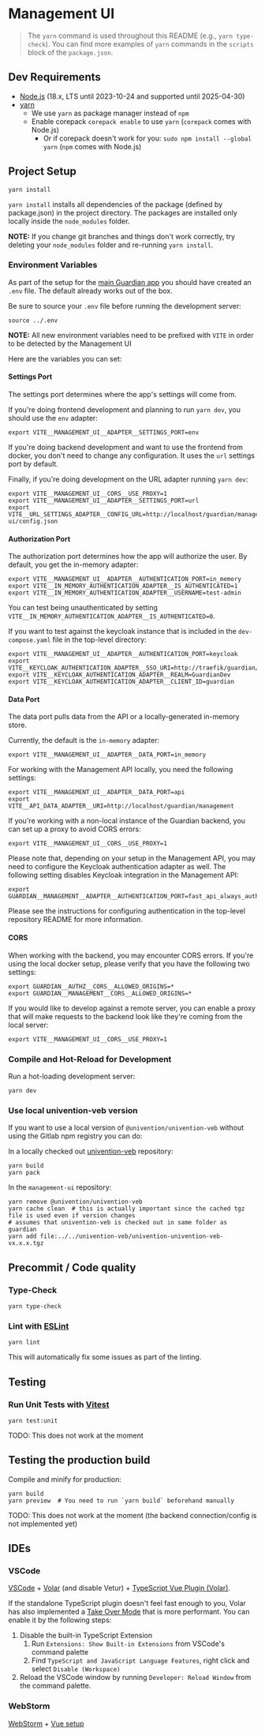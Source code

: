 # Management UI

> The `yarn` command is used throughout this README (e.g., `yarn type-check`). You can find more examples of `yarn` commands in the `scripts` block of the `package.json`.

## Dev Requirements

- [Node.js](https://nodejs.org/en/) (18.x, LTS until 2023-10-24 and supported until 2025-04-30)
- [yarn](https://yarnpkg.com/getting-started/install)
  - We use `yarn` as package manager instead of `npm`
  - Enable corepack `corepack enable` to use `yarn` (`corepack` comes with Node.js)
    - Or if corepack doesn't work for you: `sudo npm install --global yarn` (`npm` comes with Node.js)

## Project Setup

```shell
yarn install
```

`yarn install` installs all dependencies of the package (defined by package.json) in the project directory.
The packages are installed only locally inside the `node_modules` folder.

**NOTE:** If you change git branches and things don't work correctly, try deleting your `node_modules` folder and re-running `yarn install`.

### Environment Variables

As part of the setup for the [main Guardian app](../README.md) you should have created an `.env` file.
The default already works out of the box.

Be sure to source your `.env` file before running the development server:

```shell
source ../.env
```

**NOTE:** All new environment variables need to be prefixed with `VITE` in order to be detected by the Management UI

Here are the variables you can set:

#### Settings Port

The settings port determines where the app's settings will come from.

If you're doing frontend development and planning to run `yarn dev`, you should use the `env` adapter:

```shell
export VITE__MANAGEMENT_UI__ADAPTER__SETTINGS_PORT=env
```

If you're doing backend development and want to use the frontend from docker, you don't need to change any configuration. It uses the `url` settings port by default.

Finally, if you're doing development on the URL adapter running `yarn dev`:

```shell
export VITE__MANAGEMENT_UI__CORS__USE_PROXY=1
export VITE__MANAGEMENT_UI__ADAPTER__SETTINGS_PORT=url
export VITE__URL_SETTINGS_ADAPTER__CONFIG_URL=http://localhost/guardian/management-ui/config.json
```

#### Authorization Port

The authorization port determines how the app will authorize the user.
By default, you get the in-memory adapter:

```shell
export VITE__MANAGEMENT_UI__ADAPTER__AUTHENTICATION_PORT=in_memory
export VITE__IN_MEMORY_AUTHENTICATION_ADAPTER__IS_AUTHENTICATED=1
export VITE__IN_MEMORY_AUTHENTICATION_ADAPTER__USERNAME=test-admin
```

You can test being unauthenticated by setting `VITE__IN_MEMORY_AUTHENTICATION_ADAPTER__IS_AUTHENTICATED=0`.

If you want to test against the keycloak instance that is included in the `dev-compose.yaml` file in the top-level directory:

```shell
export VITE__MANAGEMENT_UI__ADAPTER__AUTHENTICATION_PORT=keycloak
export VITE__KEYCLOAK_AUTHENTICATION_ADAPTER__SSO_URI=http://traefik/guardian/keycloak
export VITE__KEYCLOAK_AUTHENTICATION_ADAPTER__REALM=GuardianDev
export VITE__KEYCLOAK_AUTHENTICATION_ADAPTER__CLIENT_ID=guardian
```

#### Data Port

The data port pulls data from the API or a locally-generated in-memory store.

Currently, the default is the `in-memory` adapter:

```shell
export VITE__MANAGEMENT_UI__ADAPTER__DATA_PORT=in_memory
```

For working with the Management API locally, you need the following settings:

```shell
export VITE__MANAGEMENT_UI__ADAPTER__DATA_PORT=api
export VITE__API_DATA_ADAPTER__URI=http://localhost/guardian/management
```

If you're working with a non-local instance of the Guardian backend, you can set up a proxy to avoid CORS errors:

```shell
export VITE__MANAGEMENT_UI__CORS__USE_PROXY=1
```

Please note that, depending on your setup in the Management API, you may need to configure the Keycloak authentication adapter as well.
The following setting disables Keycloak integration in the Management API:

```shell
export GUARDIAN__MANAGEMENT__ADAPTER__AUTHENTICATION_PORT=fast_api_always_authorized
```

Please see the instructions for configuring authentication in the top-level repository README for more information.

#### CORS

When working with the backend, you may encounter CORS errors.
If you're using the local docker setup, please verify that you have the
following two settings:

```shell
export GUARDIAN__AUTHZ__CORS__ALLOWED_ORIGINS=*
export GUARDIAN__MANAGEMENT__CORS__ALLOWED_ORIGINS=*
```

If you would like to develop against a remote server, you can enable a proxy that will make requests to the backend look like they're coming from the local server:

```shell
export VITE__MANAGEMENT_UI__CORS__USE_PROXY=1
```

### Compile and Hot-Reload for Development

Run a hot-loading development server:

```shell
yarn dev
```

### Use local univention-veb version

If you want to use a local version of `@univention/univention-veb` without using the Gitlab npm registry
you can do:

In a locally checked out [univention-veb](https://git.knut.univention.de/univention/univention-veb) repository:

```shell
yarn build
yarn pack
```

In the `management-ui` repository:

```shell
yarn remove @univention/univention-veb
yarn cache clean  # this is actually important since the cached tgz file is used even if version changes
# assumes that univention-veb is checked out in same folder as guardian
yarn add file:../../univention-veb/univention-univention-veb-vx.x.x.tgz
```

## Precommit / Code quality

### Type-Check

```shell
yarn type-check
```

### Lint with [ESLint](https://eslint.org/)

```shell
yarn lint
```

This will automatically fix some issues as part of the linting.

## Testing

### Run Unit Tests with [Vitest](https://vitest.dev/)

```shell
yarn test:unit
```

TODO: This does not work at the moment

## Testing the production build

Compile and minify for production:

```shell
yarn build
yarn preview  # You need to run `yarn build` beforehand manually
```

TODO: This does not work at the moment (the backend connection/config is not implemented yet)

## IDEs

### VSCode

[VSCode](https://code.visualstudio.com/) + [Volar](https://marketplace.visualstudio.com/items?itemName=Vue.volar) (and disable Vetur) + [TypeScript Vue Plugin (Volar)](https://marketplace.visualstudio.com/items?itemName=Vue.vscode-typescript-vue-plugin).

If the standalone TypeScript plugin doesn't feel fast enough to you, Volar has also implemented a [Take Over Mode](https://github.com/johnsoncodehk/volar/discussions/471#discussioncomment-1361669) that is more performant. You can enable it by the following steps:

1. Disable the built-in TypeScript Extension
   1) Run `Extensions: Show Built-in Extensions` from VSCode's command palette
   2) Find `TypeScript and JavaScript Language Features`, right click and select `Disable (Workspace)`
2. Reload the VSCode window by running `Developer: Reload Window` from the command palette.

### WebStorm

[WebStorm](https://www.jetbrains.com/de-de/webstorm/) + [Vue setup](https://www.jetbrains.com/help/webstorm/vue-js.html#ws_vue_js_before_you_start)
